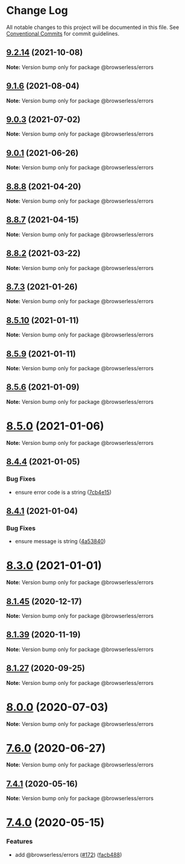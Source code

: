 # Change Log

All notable changes to this project will be documented in this file.
See [Conventional Commits](https://conventionalcommits.org) for commit guidelines.

## [9.2.14](https://github.com/microlinkhq/browserless/compare/v9.2.13...v9.2.14) (2021-10-08)

**Note:** Version bump only for package @browserless/errors





## [9.1.6](https://github.com/microlinkhq/browserless/compare/v9.1.5...v9.1.6) (2021-08-04)

**Note:** Version bump only for package @browserless/errors





## [9.0.3](https://github.com/microlinkhq/browserless/compare/v9.0.2...v9.0.3) (2021-07-02)

**Note:** Version bump only for package @browserless/errors





## [9.0.1](https://github.com/microlinkhq/browserless/compare/v9.0.0...v9.0.1) (2021-06-26)

**Note:** Version bump only for package @browserless/errors





## [8.8.8](https://github.com/microlinkhq/browserless/compare/v8.8.7...v8.8.8) (2021-04-20)

**Note:** Version bump only for package @browserless/errors





## [8.8.7](https://github.com/microlinkhq/browserless/compare/v8.8.6...v8.8.7) (2021-04-15)

**Note:** Version bump only for package @browserless/errors





## [8.8.2](https://github.com/microlinkhq/browserless/compare/v8.8.1...v8.8.2) (2021-03-22)

**Note:** Version bump only for package @browserless/errors





## [8.7.3](https://github.com/microlinkhq/browserless/tree/master/packages/errors/compare/v8.7.2...v8.7.3) (2021-01-26)

**Note:** Version bump only for package @browserless/errors





## [8.5.10](https://github.com/microlinkhq/browserless/tree/master/packages/errors/compare/v8.5.9...v8.5.10) (2021-01-11)

**Note:** Version bump only for package @browserless/errors





## [8.5.9](https://github.com/microlinkhq/browserless/tree/master/packages/errors/compare/v8.5.8...v8.5.9) (2021-01-11)

**Note:** Version bump only for package @browserless/errors





## [8.5.6](https://github.com/microlinkhq/browserless/tree/master/packages/errors/compare/v8.5.5...v8.5.6) (2021-01-09)

**Note:** Version bump only for package @browserless/errors





# [8.5.0](https://github.com/microlinkhq/browserless/tree/master/packages/errors/compare/v8.4.7...v8.5.0) (2021-01-06)

**Note:** Version bump only for package @browserless/errors





## [8.4.4](https://github.com/microlinkhq/browserless/tree/master/packages/errors/compare/v8.4.3...v8.4.4) (2021-01-05)


### Bug Fixes

* ensure error code is a string ([7cb4e15](https://github.com/microlinkhq/browserless/tree/master/packages/errors/commit/7cb4e15a01595e052fa72ad1543b4ebc91476594))





## [8.4.1](https://github.com/microlinkhq/browserless/tree/master/packages/errors/compare/v8.4.0...v8.4.1) (2021-01-04)


### Bug Fixes

* ensure message is string ([4a53840](https://github.com/microlinkhq/browserless/tree/master/packages/errors/commit/4a538402cd59a31df29c01a85b9d4371907f1eb5))





# [8.3.0](https://github.com/microlinkhq/browserless/tree/master/packages/errors/compare/v8.2.3...v8.3.0) (2021-01-01)

**Note:** Version bump only for package @browserless/errors





## [8.1.45](https://github.com/microlinkhq/browserless/tree/master/packages/errors/compare/v8.1.44...v8.1.45) (2020-12-17)

**Note:** Version bump only for package @browserless/errors





## [8.1.39](https://github.com/microlinkhq/browserless/tree/master/packages/errors/compare/v8.1.38...v8.1.39) (2020-11-19)

**Note:** Version bump only for package @browserless/errors





## [8.1.27](https://github.com/microlinkhq/browserless/tree/master/packages/errors/compare/v8.1.26...v8.1.27) (2020-09-25)

**Note:** Version bump only for package @browserless/errors





# [8.0.0](https://github.com/microlinkhq/browserless/tree/master/packages/errors/compare/v7.6.4...v8.0.0) (2020-07-03)

**Note:** Version bump only for package @browserless/errors





# [7.6.0](https://github.com/microlinkhq/browserless/tree/master/packages/errors/compare/v7.6.0-beta.3...v7.6.0) (2020-06-27)

**Note:** Version bump only for package @browserless/errors





## [7.4.1](https://github.com/microlinkhq/browserless/tree/master/packages/errors/compare/v7.4.0...v7.4.1) (2020-05-16)

**Note:** Version bump only for package @browserless/errors





# [7.4.0](https://github.com/microlinkhq/browserless/tree/master/packages/errors/compare/v7.3.0...v7.4.0) (2020-05-15)


### Features

* add @browserless/errors ([#172](https://github.com/microlinkhq/browserless/tree/master/packages/errors/issues/172)) ([facb488](https://github.com/microlinkhq/browserless/tree/master/packages/errors/commit/facb488ed357122b9086a70be99ca0486f9df6ed))
